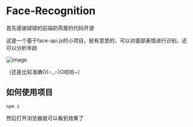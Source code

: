 # Face-Recognition

首先感谢球球的前端奶茶屋的代码开源

这是一个基于face-api.js的小项目，挺有意思的，可以对面部表情进行识别，还可以分析年龄

![image](https://github.com/topulikeweb/Face-recognize/assets/111039063/53932784-8749-40d9-a9b9-3a257124cbf5)

（还是比较准确O(∩_∩)O哈哈~）

## 如何使用项目

```npm i```


然后打开浏览器就可以看到效果了
